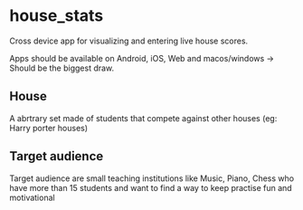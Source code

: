 # house_stats
Cross device app for visualizing and entering live house scores. 

Apps should be available on Android, iOS, Web and macos/windows -> Should be the biggest draw. 

## House
A abrtrary set made of students that compete against other houses (eg: Harry porter houses) 

## Target audience
Target audience are small teaching institutions like Music, Piano, Chess who have more than 15 students and want to find a way to keep practise fun and motivational 

